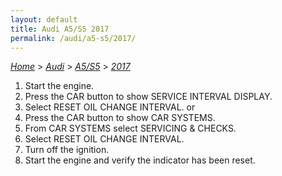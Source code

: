```yaml
---
layout: default
title: Audi A5/S5 2017
permalink: /audi/a5-s5/2017/
---
```

[*Home*](/) > [*Audi*](/audi/) > [*A5/S5*](/audi/a5-s5/) > [*2017*](/audi/a5-s5/2017/)
1. Start the engine.
2. Press the CAR button to show SERVICE INTERVAL DISPLAY.
3. Select RESET OIL CHANGE INTERVAL.
or
2. Press the CAR button to show CAR SYSTEMS.
3. From CAR SYSTEMS select SERVICING & CHECKS.
4. Select RESET OIL CHANGE INTERVAL.
5. Turn off the ignition.
6. Start the engine and verify the indicator has been reset.